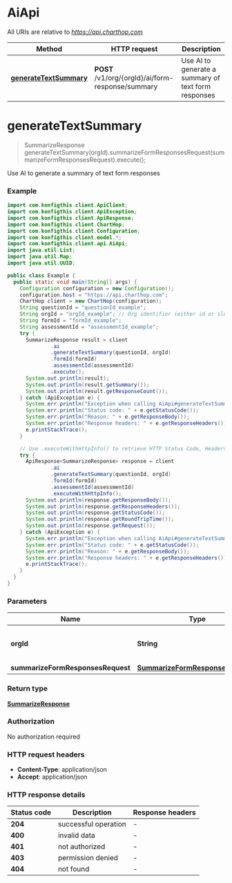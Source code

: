 # AiApi

All URIs are relative to *https://api.charthop.com*

| Method | HTTP request | Description |
|------------- | ------------- | -------------|
| [**generateTextSummary**](AiApi.md#generateTextSummary) | **POST** /v1/org/{orgId}/ai/form-response/summary | Use AI to generate a summary of text form responses |


<a name="generateTextSummary"></a>
# **generateTextSummary**
> SummarizeResponse generateTextSummary(orgId).summarizeFormResponsesRequest(summarizeFormResponsesRequest).execute();

Use AI to generate a summary of text form responses



### Example
```java
import com.konfigthis.client.ApiClient;
import com.konfigthis.client.ApiException;
import com.konfigthis.client.ApiResponse;
import com.konfigthis.client.ChartHop;
import com.konfigthis.client.Configuration;
import com.konfigthis.client.model.*;
import com.konfigthis.client.api.AiApi;
import java.util.List;
import java.util.Map;
import java.util.UUID;

public class Example {
  public static void main(String[] args) {
    Configuration configuration = new Configuration();
    configuration.host = "https://api.charthop.com";
    ChartHop client = new ChartHop(configuration);
    String questionId = "questionId_example";
    String orgId = "orgId_example"; // Org identifier (either id or slug)
    String formId = "formId_example";
    String assessmentId = "assessmentId_example";
    try {
      SummarizeResponse result = client
              .ai
              .generateTextSummary(questionId, orgId)
              .formId(formId)
              .assessmentId(assessmentId)
              .execute();
      System.out.println(result);
      System.out.println(result.getSummary());
      System.out.println(result.getResponseCount());
    } catch (ApiException e) {
      System.err.println("Exception when calling AiApi#generateTextSummary");
      System.err.println("Status code: " + e.getStatusCode());
      System.err.println("Reason: " + e.getResponseBody());
      System.err.println("Response headers: " + e.getResponseHeaders());
      e.printStackTrace();
    }

    // Use .executeWithHttpInfo() to retrieve HTTP Status Code, Headers and Request
    try {
      ApiResponse<SummarizeResponse> response = client
              .ai
              .generateTextSummary(questionId, orgId)
              .formId(formId)
              .assessmentId(assessmentId)
              .executeWithHttpInfo();
      System.out.println(response.getResponseBody());
      System.out.println(response.getResponseHeaders());
      System.out.println(response.getStatusCode());
      System.out.println(response.getRoundTripTime());
      System.out.println(response.getRequest());
    } catch (ApiException e) {
      System.err.println("Exception when calling AiApi#generateTextSummary");
      System.err.println("Status code: " + e.getStatusCode());
      System.err.println("Reason: " + e.getResponseBody());
      System.err.println("Response headers: " + e.getResponseHeaders());
      e.printStackTrace();
    }
  }
}

```

### Parameters

| Name | Type | Description  | Notes |
|------------- | ------------- | ------------- | -------------|
| **orgId** | **String**| Org identifier (either id or slug) | |
| **summarizeFormResponsesRequest** | [**SummarizeFormResponsesRequest**](SummarizeFormResponsesRequest.md)|  | [optional] |

### Return type

[**SummarizeResponse**](SummarizeResponse.md)

### Authorization

No authorization required

### HTTP request headers

 - **Content-Type**: application/json
 - **Accept**: application/json

### HTTP response details
| Status code | Description | Response headers |
|-------------|-------------|------------------|
| **204** | successful operation |  -  |
| **400** | invalid data |  -  |
| **401** | not authorized |  -  |
| **403** | permission denied |  -  |
| **404** | not found |  -  |

